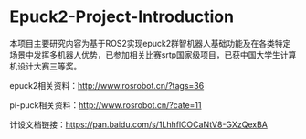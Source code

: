 # Epuck2-Project-Introduction
本项目主要研究内容为基于ROS2实现epuck2群智机器人基础功能及在各类特定场景中发挥多机器人优势，已参加相关比赛srtp国家级项目，已获中国大学生计算机设计大赛三等奖。

epuck2相关资料：http://www.rosrobot.cn/?tags=36

pi-puck相关资料：http://www.rosrobot.cn/?cate=11

计设文档链接：https://pan.baidu.com/s/1LhhflCOCaNtV8-GXzQexBA
